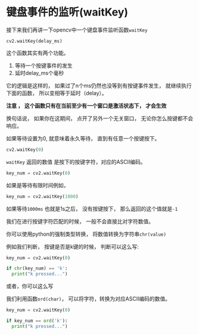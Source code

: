 # 键盘事件的监听(waitKey)

接下来我们再讲一下opencv中一个键盘事件监听函数`waitKey`

```
cv2.waitKey(delay_ms)
```



这个函数其实有两个功能。 

1. 等待一个按键事件的发生
2. 延时delay_ms个毫秒



它的逻辑是这样的， 如果过了n个ms仍然也没等到有按键事件发生， 就继续执行下面的函数， 所以变相等于延时（delay）。



**注意 ， 这个函数只有在当前至少有一个窗口是激活状态下， 才会生效**

换句话说， 如果你在这期间， 点开了另外一个无关窗口， 无论你怎么按键都不会响应。



如果等待设置为0, 就意味着永久等待， 直到有任意一个按键按下。

```python
cv2.waitKey(0)
```



`waitKey` 返回的数值 是按下的按键字符，对应的ASCII编码。

```python
key_num = cv2.waitKey(0)
```



如果是等待有限时间例如， 

```python
key_num = cv2.waitKey(1000)
```

如果等待`1000ms` 也就是1s之后， 没有按键按下， 那么返回的这个值就是`-1`



我们在进行按键字符匹配的时候， 一般不会直接比对字符数值。 

你可以使用python的强制类型转换， 将数值转换为字符串`chr(value)` 



例如我们判断， 按键是否是k键的时候， 判断可以这么写:

```python
key_num = cv2.waitKey(0)

if chr(key_num) == 'k':
  print("k pressed...")
```

或者，你可以这么写

我们利用函数`ord(char)`， 可以将字符，转换为对应ASCII编码的数值。

```python
key_num = cv2.waitKey(0)

if key_num == ord('k'):
  print("k pressed...")
```



